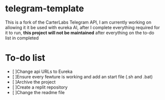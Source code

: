 # telegram-template

This is a fork of the CarterLabs Telegram API, I am currently working on allowing it it be used with eureka AI, after I complete everything required for it to run, **this project will not be maintained** after everything on the to-do list in completed

# To-do list
- [ ]Change api URLs to Eureka
- [ ]Ensure every fewture is working and add an start file (.sh and .bat)
- [ ]Archive the project
- [ ]Create a replit repository
- [ ]Change the readme file
